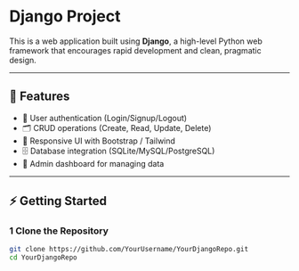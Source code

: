 # Django Project

This is a web application built using **Django**, a high-level Python web framework that encourages rapid development and clean, pragmatic design.  

---

## 📌 Features

- 🔐 User authentication (Login/Signup/Logout)
- 🗂️ CRUD operations (Create, Read, Update, Delete)
- 🎨 Responsive UI with Bootstrap / Tailwind
- 🗄️ Database integration (SQLite/MySQL/PostgreSQL)
- 📑 Admin dashboard for managing data

---

## ⚡ Getting Started

### 1 Clone the Repository
```bash
git clone https://github.com/YourUsername/YourDjangoRepo.git
cd YourDjangoRepo

